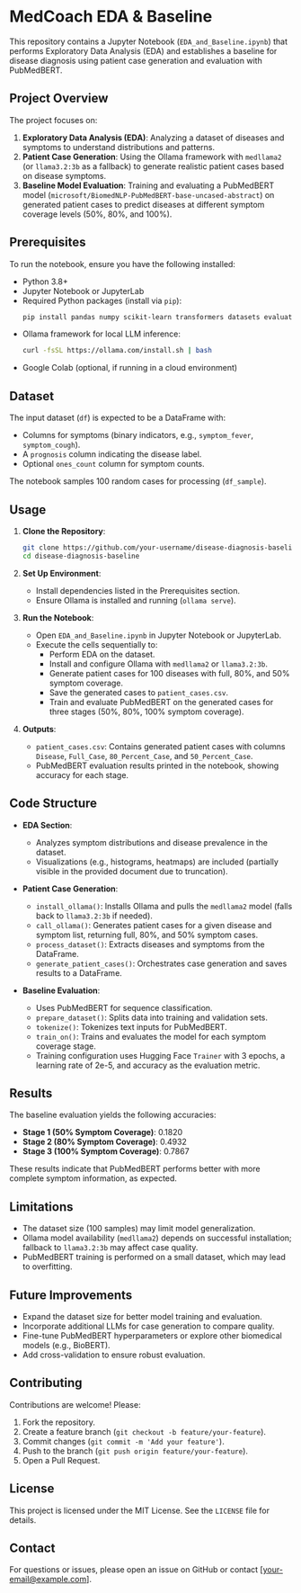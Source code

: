 # MedCoach EDA & Baseline

This repository contains a Jupyter Notebook (`EDA_and_Baseline.ipynb`) that performs Exploratory Data Analysis (EDA) and establishes a baseline for disease diagnosis using patient case generation and evaluation with PubMedBERT.

## Project Overview

The project focuses on:
1. **Exploratory Data Analysis (EDA)**: Analyzing a dataset of diseases and symptoms to understand distributions and patterns.
2. **Patient Case Generation**: Using the Ollama framework with `medllama2` (or `llama3.2:3b` as a fallback) to generate realistic patient cases based on disease symptoms.
3. **Baseline Model Evaluation**: Training and evaluating a PubMedBERT model (`microsoft/BiomedNLP-PubMedBERT-base-uncased-abstract`) on generated patient cases to predict diseases at different symptom coverage levels (50%, 80%, and 100%).

## Prerequisites

To run the notebook, ensure you have the following installed:
- Python 3.8+
- Jupyter Notebook or JupyterLab
- Required Python packages (install via `pip`):
  ```bash
  pip install pandas numpy scikit-learn transformers datasets evaluate torch subprocess
  ```
- Ollama framework for local LLM inference:
  ```bash
  curl -fsSL https://ollama.com/install.sh | bash
  ```
- Google Colab (optional, if running in a cloud environment)

## Dataset

The input dataset (`df`) is expected to be a DataFrame with:
- Columns for symptoms (binary indicators, e.g., `symptom_fever`, `symptom_cough`).
- A `prognosis` column indicating the disease label.
- Optional `ones_count` column for symptom counts.

The notebook samples 100 random cases for processing (`df_sample`).

## Usage

1. **Clone the Repository**:
   ```bash
   git clone https://github.com/your-username/disease-diagnosis-baseline.git
   cd disease-diagnosis-baseline
   ```

2. **Set Up Environment**:
   - Install dependencies listed in the Prerequisites section.
   - Ensure Ollama is installed and running (`ollama serve`).

3. **Run the Notebook**:
   - Open `EDA_and_Baseline.ipynb` in Jupyter Notebook or JupyterLab.
   - Execute the cells sequentially to:
     - Perform EDA on the dataset.
     - Install and configure Ollama with `medllama2` or `llama3.2:3b`.
     - Generate patient cases for 100 diseases with full, 80%, and 50% symptom coverage.
     - Save the generated cases to `patient_cases.csv`.
     - Train and evaluate PubMedBERT on the generated cases for three stages (50%, 80%, 100% symptom coverage).

4. **Outputs**:
   - `patient_cases.csv`: Contains generated patient cases with columns `Disease`, `Full_Case`, `80_Percent_Case`, and `50_Percent_Case`.
   - PubMedBERT evaluation results printed in the notebook, showing accuracy for each stage.

## Code Structure

- **EDA Section**:
  - Analyzes symptom distributions and disease prevalence in the dataset.
  - Visualizations (e.g., histograms, heatmaps) are included (partially visible in the provided document due to truncation).

- **Patient Case Generation**:
  - `install_ollama()`: Installs Ollama and pulls the `medllama2` model (falls back to `llama3.2:3b` if needed).
  - `call_ollama()`: Generates patient cases for a given disease and symptom list, returning full, 80%, and 50% symptom cases.
  - `process_dataset()`: Extracts diseases and symptoms from the DataFrame.
  - `generate_patient_cases()`: Orchestrates case generation and saves results to a DataFrame.

- **Baseline Evaluation**:
  - Uses PubMedBERT for sequence classification.
  - `prepare_dataset()`: Splits data into training and validation sets.
  - `tokenize()`: Tokenizes text inputs for PubMedBERT.
  - `train_on()`: Trains and evaluates the model for each symptom coverage stage.
  - Training configuration uses Hugging Face `Trainer` with 3 epochs, a learning rate of 2e-5, and accuracy as the evaluation metric.

## Results

The baseline evaluation yields the following accuracies:
- **Stage 1 (50% Symptom Coverage)**: 0.1820
- **Stage 2 (80% Symptom Coverage)**: 0.4932
- **Stage 3 (100% Symptom Coverage)**: 0.7867

These results indicate that PubMedBERT performs better with more complete symptom information, as expected.

## Limitations

- The dataset size (100 samples) may limit model generalization.
- Ollama model availability (`medllama2`) depends on successful installation; fallback to `llama3.2:3b` may affect case quality.
- PubMedBERT training is performed on a small dataset, which may lead to overfitting.

## Future Improvements

- Expand the dataset size for better model training and evaluation.
- Incorporate additional LLMs for case generation to compare quality.
- Fine-tune PubMedBERT hyperparameters or explore other biomedical models (e.g., BioBERT).
- Add cross-validation to ensure robust evaluation.

## Contributing

Contributions are welcome! Please:
1. Fork the repository.
2. Create a feature branch (`git checkout -b feature/your-feature`).
3. Commit changes (`git commit -m 'Add your feature'`).
4. Push to the branch (`git push origin feature/your-feature`).
5. Open a Pull Request.

## License

This project is licensed under the MIT License. See the `LICENSE` file for details.

## Contact

For questions or issues, please open an issue on GitHub or contact [your-email@example.com].
